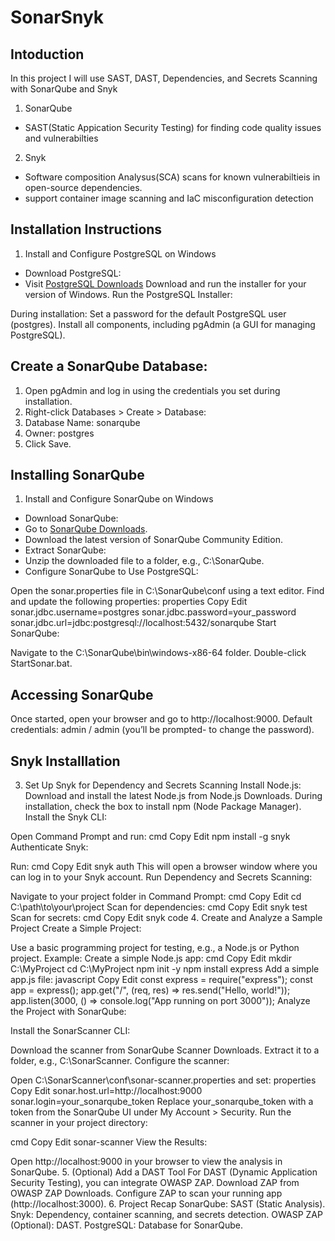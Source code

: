 # SonarSnyk
## Intoduction

In this project I will use SAST, DAST, Dependencies, and Secrets Scanning with SonarQube and Snyk

1. SonarQube
- SAST(Static Appication Security Testing) for finding code quality issues and vulnerabilties
2. Snyk
- Software composition Analysus(SCA) scans for known vulnerabiltieis in open-source dependencies.
- support container image scanning and IaC misconfiguration detection


## Installation Instructions

1. Install and Configure PostgreSQL on Windows
- Download PostgreSQL:
- Visit [PostgreSQL Downloads](https://www.postgresql.org/download/windows/)
Download and run the installer for your version of Windows.
Run the PostgreSQL Installer:

During installation:
Set a password for the default PostgreSQL user (postgres).
Install all components, including pgAdmin (a GUI for managing PostgreSQL).



## Create a SonarQube Database:
1. Open pgAdmin and log in using the credentials you set during installation.
2. Right-click Databases > Create > Database:
3. Database Name: sonarqube
4. Owner: postgres
5. Click Save.

## Installing SonarQube
1. Install and Configure SonarQube on Windows
- Download SonarQube:
- Go to [SonarQube Downloads](https://www.sonarsource.com/products/sonarqube/downloads/).
- Download the latest version of SonarQube Community Edition.
- Extract SonarQube:
- Unzip the downloaded file to a folder, e.g., C:\SonarQube.
- Configure SonarQube to Use PostgreSQL:


Open the sonar.properties file in C:\SonarQube\conf using a text editor.
Find and update the following properties:
properties
Copy
Edit
sonar.jdbc.username=postgres
sonar.jdbc.password=your_password
sonar.jdbc.url=jdbc:postgresql://localhost:5432/sonarqube
Start SonarQube:

Navigate to the C:\SonarQube\bin\windows-x86-64 folder.
Double-click StartSonar.bat.

## Accessing SonarQube
Once started, open your browser and go to http://localhost:9000.
Default credentials: admin / admin (you’ll be prompted- to change the password).


## Snyk Installlation
3. Set Up Snyk for Dependency and Secrets Scanning
Install Node.js:
Download and install the latest Node.js from Node.js Downloads.
During installation, check the box to install npm (Node Package Manager).
Install the Snyk CLI:

Open Command Prompt and run:
cmd
Copy
Edit
npm install -g snyk
Authenticate Snyk:

Run:
cmd
Copy
Edit
snyk auth
This will open a browser window where you can log in to your Snyk account.
Run Dependency and Secrets Scanning:

Navigate to your project folder in Command Prompt:
cmd
Copy
Edit
cd C:\path\to\your\project
Scan for dependencies:
cmd
Copy
Edit
snyk test
Scan for secrets:
cmd
Copy
Edit
snyk code
4. Create and Analyze a Sample Project
Create a Simple Project:

Use a basic programming project for testing, e.g., a Node.js or Python project.
Example: Create a simple Node.js app:
cmd
Copy
Edit
mkdir C:\MyProject
cd C:\MyProject
npm init -y
npm install express
Add a simple app.js file:
javascript
Copy
Edit
const express = require("express");
const app = express();
app.get("/", (req, res) => res.send("Hello, world!"));
app.listen(3000, () => console.log("App running on port 3000"));
Analyze the Project with SonarQube:

Install the SonarScanner CLI:

Download the scanner from SonarQube Scanner Downloads.
Extract it to a folder, e.g., C:\SonarScanner.
Configure the scanner:

Open C:\SonarScanner\conf\sonar-scanner.properties and set:
properties
Copy
Edit
sonar.host.url=http://localhost:9000
sonar.login=your_sonarqube_token
Replace your_sonarqube_token with a token from the SonarQube UI under My Account > Security.
Run the scanner in your project directory:

cmd
Copy
Edit
sonar-scanner
View the Results:

Open http://localhost:9000 in your browser to view the analysis in SonarQube.
5. (Optional) Add a DAST Tool
For DAST (Dynamic Application Security Testing), you can integrate OWASP ZAP.
Download ZAP from OWASP ZAP Downloads.
Configure ZAP to scan your running app (http://localhost:3000).
6. Project Recap
SonarQube: SAST (Static Analysis).
Snyk: Dependency, container scanning, and secrets detection.
OWASP ZAP (Optional): DAST.
PostgreSQL: Database for SonarQube.
